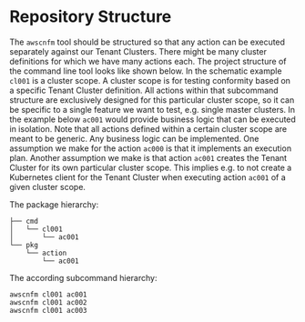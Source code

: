 # Repository Structure

The `awscnfm` tool should be structured so that any action can be executed
separately against our Tenant Clusters. There might be many cluster definitions
for which we have many actions each. The project structure of the command line
tool looks like shown below. In the schematic example `cl001` is a cluster
scope. A cluster scope is for testing conformity based on a specific Tenant
Cluster definition. All actions within that subcommand structure are exclusively
designed for this particular cluster scope, so it can be specific to a single
feature we want to test, e.g. single master clusters. In the example below
`ac001` would provide business logic that can be executed in isolation. Note
that all actions defined within a certain cluster scope are meant to be generic.
Any business logic can be implemented. One assumption we make for the action
`ac000` is that it implements an execution plan. Another assumption we make is
that action `ac001` creates the Tenant Cluster for its own particular cluster
scope. This implies e.g. to not create a Kubernetes client for the Tenant
Cluster when executing action `ac001` of a given cluster scope.

The package hierarchy:

```nohighlight
├── cmd
│   └── cl001
│       └── ac001
└── pkg
    └── action
        └── ac001
```

The according subcommand hierarchy:

```nohighlight
awscnfm cl001 ac001
awscnfm cl001 ac002
awscnfm cl001 ac003
```
